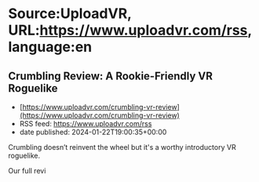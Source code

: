 # Source:UploadVR, URL:https://www.uploadvr.com/rss, language:en

## Crumbling Review: A Rookie-Friendly VR Roguelike
 - [https://www.uploadvr.com/crumbling-vr-review](https://www.uploadvr.com/crumbling-vr-review)
 - RSS feed: https://www.uploadvr.com/rss
 - date published: 2024-01-22T19:00:35+00:00

Crumbling doesn’t reinvent the wheel but it's a worthy introductory VR roguelike. 

Our full revi

